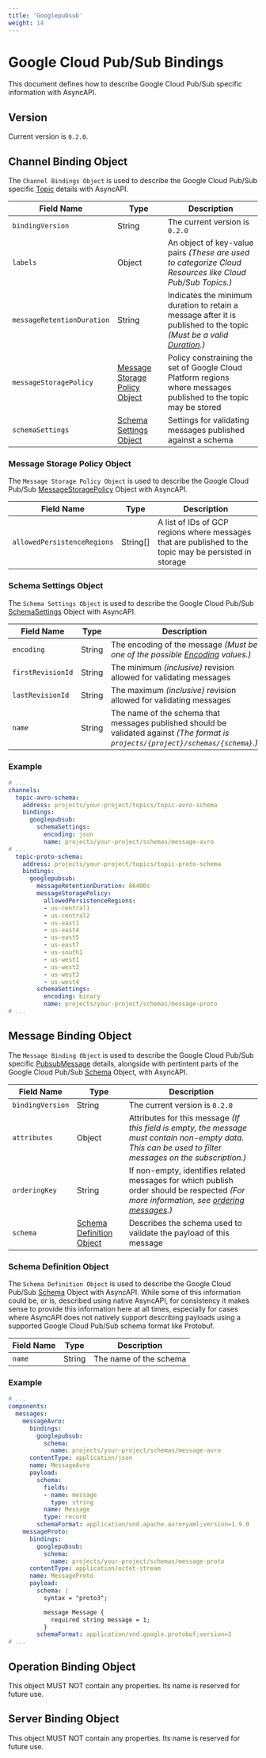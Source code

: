 ```yaml
---
title: 'Googlepubsub'
weight: 14
---
```


# Google Cloud Pub/Sub Bindings

This document defines how to describe Google Cloud Pub/Sub specific information with AsyncAPI.

<a name="version"></a>

## Version

Current version is `0.2.0`.

<a name="channel"></a>

## Channel Binding Object

The `Channel Bindings Object` is used to describe the Google Cloud Pub/Sub specific
[Topic](https://cloud.google.com/pubsub/docs/reference/rest/v1/projects.topics/create) details with AsyncAPI.

Field Name | Type | Description
---|---|---
`bindingVersion`|String|The current version is `0.2.0`
`labels`|Object|An object of key-value pairs _(These are used to categorize Cloud Resources like Cloud Pub/Sub Topics.)_
`messageRetentionDuration`|String|Indicates the minimum duration to retain a message after it is published to the topic _(Must be a valid [Duration](https://developers.google.com/protocol-buffers/docs/reference/google.protobuf#google.protobuf.Duration).)_
`messageStoragePolicy`|[Message Storage Policy Object](#message-storage-policy-object)|Policy constraining the set of Google Cloud Platform regions where messages published to the topic may be stored
`schemaSettings`|[Schema Settings Object](#schema-settings-object)|Settings for validating messages published against a schema

<a name="message-storage-policy-object"></a>

### Message Storage Policy Object

The `Message Storage Policy Object` is used to describe the Google Cloud Pub/Sub
[MessageStoragePolicy](https://cloud.google.com/pubsub/docs/reference/rest/v1/projects.topics#MessageStoragePolicy)
Object with AsyncAPI.

Field Name | Type | Description
---|---|---
`allowedPersistenceRegions`|String[]|A list of IDs of GCP regions where messages that are published to the topic may be persisted in storage

<a name="schema-settings-object"></a>

### Schema Settings Object

The `Schema Settings Object` is used to describe the Google Cloud Pub/Sub
[SchemaSettings](https://cloud.google.com/pubsub/docs/reference/rest/v1/projects.topics#SchemaSettings) Object with
AsyncAPI.

Field Name | Type | Description
---|---|---
`encoding`|String|The encoding of the message _(Must be one of the possible [Encoding](https://cloud.google.com/pubsub/docs/reference/rest/v1/projects.topics#encoding) values.)_
`firstRevisionId`|String|The minimum _(inclusive)_ revision allowed for validating messages
`lastRevisionId`|String|The maximum _(inclusive)_ revision allowed for validating messages
`name`|String|The name of the schema that messages published should be validated against _(The format is `projects/{project}/schemas/{schema}`.)_

<a name="channel-binding-example"></a>

### Example

```yaml
# ...
channels:
  topic-avro-schema:
    address: projects/your-project/topics/topic-avro-schema
    bindings:
      googlepubsub:
        schemaSettings:
          encoding: json
          name: projects/your-project/schemas/message-avro
# ...
  topic-proto-schema:
    address: projects/your-project/topics/topic-proto-schema
    bindings:
      googlepubsub:
        messageRetentionDuration: 86400s
        messageStoragePolicy:
          allowedPersistenceRegions:
          - us-central1
          - us-central2
          - us-east1
          - us-east4
          - us-east5
          - us-east7
          - us-south1
          - us-west1
          - us-west2
          - us-west3
          - us-west4
        schemaSettings:
          encoding: binary
          name: projects/your-project/schemas/message-proto
# ...
```

<a name="message"></a>

## Message Binding Object

The `Message Binding Object` is used to describe the Google Cloud Pub/Sub specific
[PubsubMessage](https://cloud.google.com/pubsub/docs/reference/rest/v1/PubsubMessage) details, alongside with pertintent
parts of the Google Cloud Pub/Sub
[Schema](https://cloud.google.com/pubsub/docs/reference/rest/v1/projects.schemas#Schema)
Object, with AsyncAPI.

Field Name | Type | Description
---|---|---
`bindingVersion`|String|The current version is `0.2.0`
`attributes`|Object|Attributes for this message _(If this field is empty, the message must contain non-empty data. This can be used to filter messages on the subscription.)_
`orderingKey`|String|If non-empty, identifies related messages for which publish order should be respected _(For more information, see [ordering messages](https://cloud.google.com/pubsub/docs/ordering).)_
`schema`|[Schema Definition Object](#schema-definition-object)|Describes the schema used to validate the payload of this message

<a name="schema-definition-object"></a>

### Schema Definition Object

The `Schema Definition Object` is used to describe the Google Cloud Pub/Sub
[Schema]([Schema](https://cloud.google.com/pubsub/docs/reference/rest/v1/projects.schemas#Schema)) Object with AsyncAPI.
While some of this information could be, or is, described using native AsyncAPI, for consistency it makes sense to
provide this information here at all times, especially for cases where AsyncAPI does not natively support describing
payloads using a supported Google Cloud Pub/Sub schema format like Protobuf.

Field Name | Type | Description
---|---|---
`name`|String|The name of the schema

<a name="message-binding-example"></a>

### Example

```yaml
# ...
components:
  messages:
    messageAvro:
      bindings:
        googlepubsub:
          schema:
            name: projects/your-project/schemas/message-avro
      contentType: application/json
      name: MessageAvro
      payload:
        schema:
          fields:
          - name: message
            type: string
          name: Message
          type: record
        schemaFormat: application/vnd.apache.avro+yaml;version=1.9.0
    messageProto:
      bindings:
        googlepubsub:
          schema:
            name: projects/your-project/schemas/message-proto
      contentType: application/octet-stream
      name: MessageProto
      payload:
        schema: |
          syntax = "proto3";

          message Message {
            required string message = 1;
          }
        schemaFormat: application/vnd.google.protobuf;version=3
# ...
```

<a name="operation"></a>

## Operation Binding Object

This object MUST NOT contain any properties. Its name is reserved for future use.

<a name="server"></a>

## Server Binding Object

This object MUST NOT contain any properties. Its name is reserved for future use.
